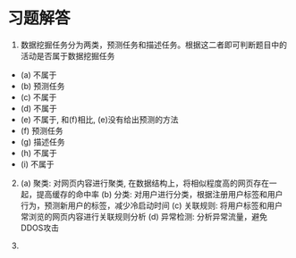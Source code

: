 # 习题解答
1. 数据挖掘任务分为两类，预测任务和描述任务。根据这二者即可判断题目中的活动是否属于数据挖掘任务
* (a) 不属于
* (b) 预测任务
* (c) 不属于
* (d) 不属于
* (e) 不属于, 和(f)相比, (e)没有给出预测的方法
* (f) 预测任务
* (g) 描述任务
* (h)	不属于
* (i) 不属于

2. 
	(a)	聚类: 对网页内容进行聚类, 在数据结构上，将相似程度高的网页存在一起，提高缓存的命中率
	(b)	分类: 对用户进行分类，根据注册用户标签和用户行为，预测新用户的标签，减少冷启动时间
	(c)	关联规则: 将用户标签和用户常浏览的网页内容进行关联规则分析
	(d)	异常检测: 分析异常流量，避免DDOS攻击

3. 

